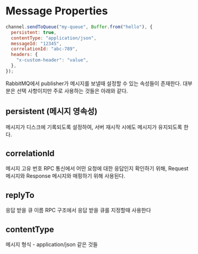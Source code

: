 # Message Properties

```jsx
channel.sendToQueue("my-queue", Buffer.from("hello"), {
  persistent: true,
  contentType: "application/json",
  messageId: "12345",
  correlationId: "abc-789",
  headers: {
    "x-custom-header": "value",
  },
});
```

RabbitMQ에서 publisher가 메시지를 보낼때 설정할 수 있는 속성들이 존재한다.
대부분은 선택 사항이지만 주로 사용하는 것들은 아래와 같다.

## persistent (메시지 영속성)

메시지가 디스크에 기록되도록 설정하여, 서버 재시작 시에도 메시지가 유지되도록 한다.

## correlationId

메시지 고유 번호
RPC 통신에서 어떤 요청에 대한 응답인지 확인하기 위해, Request 메시지와 Response 메시지와 매핑하기 위해 사용된다.

## replyTo

응답 받을 큐 이름
RPC 구조에서 응답 받을 큐를 지정할때 사용한다

## contentType

메시지 형식 - application/json 같은 것들
